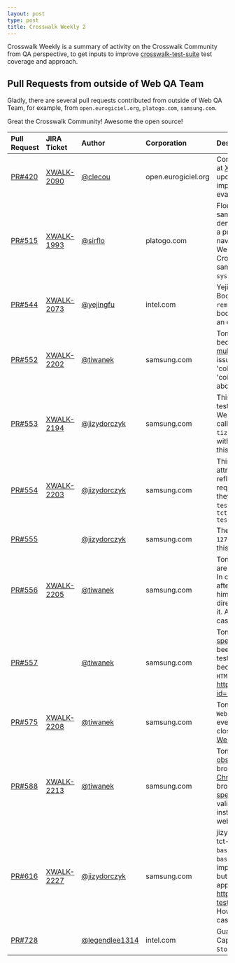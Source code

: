 ```yaml
---
layout: post
type: post
title: Crosswalk Weekly 2
---
```


Crosswalk Weekly is a summary of activity on the Crosswalk Community from QA perspective, to get inputs to improve [crosswalk-test-suite](https://github.com/crosswalk-project/crosswalk-test-suite) test coverage and approach.

## Pull Requests from outside of Web QA Team

Gladly, there are several pull requests contributed from outside of Web QA Team, for example, from `open.eurogiciel.org`, `platogo.com`, `samsung.com`.

Great the Crosswalk Community! Awesome the open source!

| Pull Request | JIRA Ticket | Author | Corporation | Description |
| :----------- | :---------- | :----- | :---------- | :---------- |
| [PR#420](https://github.com/crosswalk-project/crosswalk-test-suite/pull/420) | [XWALK-2090](https://crosswalk-project.org/jira/browse/XWALK-2090) | [@clecou](https://github.com/clecou) | open.eurogiciel.org | Corentin Lecouvey implements Tizen IVI Bluetooth at [XWALK-1065](https://crosswalk-project.org/jira/browse/XWALK-1065). This pull request is trying to update the test case to adapt for Crosswalk implemention. It is accepted after Samsung evaluates the change on Tizen 2.x targets. |
| [PR#515](https://github.com/crosswalk-project/crosswalk-test-suite/pull/515) | [XWALK-1993](https://crosswalk-project.org/jira/browse/XWALK-1993) | [@sirflo](https://github.com/sirflo) | platogo.com | Florian Landerl contributes his WebAudio crashing sample to reproduce the bug report. This sample demonstrates that Chrome on Android currently has a problem with WebAudio. When repeatedly navigating to webpages with audio playback using WebAudio the browser tab crashes. In his Crosswalk application the whole app crashes. This sample is wrapped as a test case at `misc/xwalk-system-tests/tests/WebAudio`. |
| [PR#544](https://github.com/crosswalk-project/crosswalk-test-suite/pull/544) | [XWALK-2073](https://crosswalk-project.org/jira/browse/XWALK-2073) | [@yejingfu](https://github.com/yejingfu) | intel.com | Yejing Fu from Crosswalk dev team fixes a Bookmark test case bug. The current logic of `remove()` is wrong which is trying to remove a new bookmark object. Instead, `remove()` should remove an existing bookmark which must be already added. |
| [PR#552](https://github.com/crosswalk-project/crosswalk-test-suite/pull/552) | [XWALK-2202](https://crosswalk-project.org/jira/browse/XWALK-2202) | [@tiwanek](https://github.com/tiwanek) | samsung.com | Tomasz Iwanek fixes failing multicolumn TCT tests because these tests are incompatible with the [multicolumn w3c spec](http://www.w3.org/TR/css3-multicol/). He also analyzes the test issue at the bug report as: (1) tests are using invalid 'columnRuleWidth' css attrtibute instead of    'column-rule-width'; (2) tests make assumption about 'column-width' css attribute value. |
| [PR#553](https://github.com/crosswalk-project/crosswalk-test-suite/pull/553) | [XWALK-2194](https://crosswalk-project.org/jira/browse/XWALK-2194) | [@jizydorczyk](https://github.com/jizydorczyk) | samsung.com | This pull request is trying to fix 2 ApplicationControl tests to reflect Blink implementation rather than WebKit implementation of the default onerror callback (null in WebKit but undefined in Blink) in `tizen.application.launchAppControl()`. I accept it with comment added into the changed files to show this is fixing for Crosswalk only (not TCT). |
| [PR#554](https://github.com/crosswalk-project/crosswalk-test-suite/pull/554) | [XWALK-2203](https://crosswalk-project.org/jira/browse/XWALK-2203) | [@jizydorczyk](https://github.com/jizydorczyk) | samsung.com | This pull request is trying to change Indexed DB attribute name from `multientry` to `multiEntry` to reflect [latest W3C standard](http://www.w3.org/TR/IndexedDB/#index). I accept this pull request after 2 related test files update, because they also use this attribute: (1) `tct-indexeddb-w3c-tests/indexeddb/IDBIndex_name_exist.html` and (2) `tct-indexeddb-w3c-tests/indexeddb/IDBIndex_objectStore_exists.html` |
| [PR#555](https://github.com/crosswalk-project/crosswalk-test-suite/pull/555) | | [@jizydorczyk](https://github.com/jizydorczyk) | samsung.com | The author wants to replace `location.hostname` with `127.0.0.1` in WebSocket tests. After @haoxli verifies this change as PASS, I accept it. |
| [PR#556](https://github.com/crosswalk-project/crosswalk-test-suite/pull/556) | [XWALK-2205](https://crosswalk-project.org/jira/browse/XWALK-2205) | [@tiwanek](https://github.com/tiwanek) | samsung.com | Tomasz Iwanek says in this pull request that "tests are incompatible with the [XMLHTTPRequest spec](http://www.w3.org/TR/XMLHttpRequest/). In current implementation `send()` may be called after `abort()`; this causes tests to fail". I suggest him submit the changes to W3C testing community directly while ask @JianfengXu or @haoxli to verify it. After the author sync with the latest W3C test cases, I accept it. |
| [PR#557](https://github.com/crosswalk-project/crosswalk-test-suite/pull/557) | | [@tiwanek](https://github.com/tiwanek) | samsung.com | Tomasz Iwanek states that according to [W3C specification](http://www.w3.org/TR/html5/embedded-content-0.html#media-elements) the `HTMLMediaElement.startTime` has been removed from the `HTMLMediaElement`. Thus the test which tests `startTime` is useless. I accept it because Blink removed `HTMLMediaElement.startTime` at http://code.google.com/p/chromium/issues/detail?id=309473 |
| [PR#575](https://github.com/crosswalk-project/crosswalk-test-suite/pull/575) | [XWALK-2208](https://crosswalk-project.org/jira/browse/XWALK-2208) | [@tiwanek](https://github.com/tiwanek) | samsung.com | Tomasz Iwanek states that the tests call `WebSocket.close()` and expect to get an `onmessage` event after the call and before the connection is closed. This can not happen according to [the WebSocket spec](http://www.w3.org/TR/websockets/#dom-websocket-close). |
| [PR#588](https://github.com/crosswalk-project/crosswalk-test-suite/pull/588) | [XWALK-2213](https://crosswalk-project.org/jira/browse/XWALK-2213) | [@tiwanek](https://github.com/tiwanek) | samsung.com | Tomasz Iwanek states that (1) the `basefont` tag is [obsolete](http://www.w3.org/TR/html5/obsolete.html#obsolete) and it's not supported in modern browsers. Support for this tag has been [removed in Chromium at April 2013](http://code.google.com/p/chromium/issues/detail?id=231042). (2) for month9, the browser behaviour is correct according to [W3C specification](http://www.w3.org/TR/html5/forms.html#month-state-(type=month)), "If the value of the element is not a valid month string, then set it to the empty string instead." I suggest him submit the changes to W3C web-platform-tests firstly. |
| [PR#616](https://github.com/crosswalk-project/crosswalk-test-suite/pull/616) | [XWALK-2227](https://crosswalk-project.org/jira/browse/XWALK-2227) | [@jizydorczyk](https://github.com/jizydorczyk) | samsung.com | jizydorczyk states that the following test cases from tct-extra-html5-tests/base64 fail, `base64_atob_ab_cd`, `ase64_atob_abcd_space` and `base64_atob_space_abcd` because Chromium implements the newest standard of base64 feature but the test has not been updated yet. So (s)he applies latest changes of `base64.html` from http://w3c-test.org/html/webappapis/atob/base64.html However, because this fixing has changed the test case numbers, `tests.xml` should be updated too. |
| [PR#728](https://github.com/crosswalk-project/crosswalk-test-suite/pull/728) | | [@legendlee1314](https://github.com/legendlee1314) | intel.com | Guanxin Li from Crosswalk dev team fixes a Device Capabilites test case bug. The test is to check `StorageUnit.capacity` but asserts `StorageUnit.id`. |

